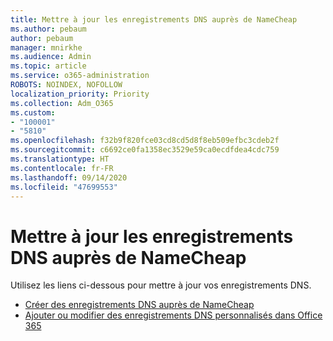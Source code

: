 ```yaml
---
title: Mettre à jour les enregistrements DNS auprès de NameCheap
ms.author: pebaum
author: pebaum
manager: mnirkhe
ms.audience: Admin
ms.topic: article
ms.service: o365-administration
ROBOTS: NOINDEX, NOFOLLOW
localization_priority: Priority
ms.collection: Adm_O365
ms.custom:
- "100001"
- "5810"
ms.openlocfilehash: f32b9f820fce03cd8cd5d8f8eb509efbc3cdeb2f
ms.sourcegitcommit: c6692ce0fa1358ec3529e59ca0ecdfdea4cdc759
ms.translationtype: HT
ms.contentlocale: fr-FR
ms.lasthandoff: 09/14/2020
ms.locfileid: "47699553"
---
```

# <a name="update-dns-records-at-namecheap"></a>Mettre à jour les enregistrements DNS auprès de NameCheap

Utilisez les liens ci-dessous pour mettre à jour vos enregistrements DNS.

- [Créer des enregistrements DNS auprès de NameCheap](https://docs.microsoft.com/microsoft-365/admin/dns/create-dns-records-at-namecheap?view=o365-worldwide)
- [Ajouter ou modifier des enregistrements DNS personnalisés dans Office 365](https://docs.microsoft.com/microsoft-365/admin/setup/add-domain#add-or-edit-custom-dns-records)